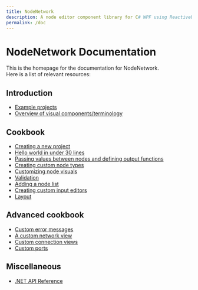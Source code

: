 ```yaml
---
title: NodeNetwork
description: A node editor component library for C# WPF using ReactiveUI.
permalink: /doc
---
```


# NodeNetwork Documentation

This is the homepage for the documentation for NodeNetwork.  
Here is a list of relevant resources:

## Introduction
 - [Example projects](example_projects)
 - [Overview of visual components/terminology](components)

## Cookbook
 - [Creating a new project](cookbook/new_project)
 - [Hello world in under 30 lines](cookbook/hello_world)
 - [Passing values between nodes and defining output functions](cookbook/value_nodes)
 - [Creating custom node types](cookbook/custom_nodes)
 - [Customizing node visuals](cookbook/custom_node_visuals)
 - [Validation](cookbook/validation)
 - [Adding a node list](cookbook/node_list)
 - [Creating custom input editors](cookbook/custom_editor)
 - [Layout](cookbook/layout)

## Advanced cookbook
 - [Custom error messages](cookbook/custom_errors)
 - [A custom network view](cookbook/custom_network)
 - [Custom connection views](cookbook/custom_connection)
 - [Custom ports](cookbook/custom_port)

## Miscellaneous
 - [.NET API Reference](api/api/NodeNetwork.html)
